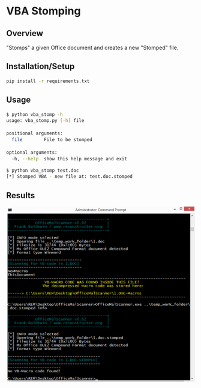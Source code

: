 # VBA Stomping

## Overview
"Stomps" a given Office document and creates a new "Stomped" file.

## Installation/Setup
```bash
pip install -r requirements.txt
```

## Usage
```bash
$ python vba_stomp -h 
usage: vba_stomp.py [-h] file

positional arguments:
  file        File to be stomped

optional arguments:
  -h, --help  show this help message and exit
```

```bash
$ python vba_stomp test.doc
[*] Stomped VBA - new file at: test.doc.stomped
```

## Results
![alt text](vba_stomp.png "VBA Stomp Results")
